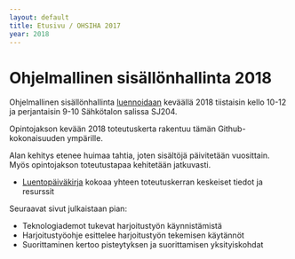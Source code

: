```yaml
---
layout: default
title: Etusivu / OHSIHA 2017
year: 2018
---
```


# Ohjelmallinen sisällönhallinta 2018

Ohjelmallinen sisällönhallinta [luennoidaan](http://www.tut.fi/opinto-opas/wwwoppaat/opas2017-2018/perus/aineryhmat/Tiedonhallinta/TLO-32400-1.html) keväällä 2018 tiistaisin kello 10-12 ja perjantaisin 9-10 Sähkötalon salissa SJ204.

Opintojakson kevään 2018 toteutuskerta rakentuu tämän Github-kokonaisuuden ympärille.
<!-- Luennot noudattelevat pääsääntöisesti kevään 2017 toteutuskertaa.  -->
Alan kehitys etenee huimaa tahtia, joten sisältöjä päivitetään vuosittain.
Myös opintojakson toteutustapaa kehitetään jatkuvasti.

* [Luentopäiväkirja](luentopaivakirja) kokoaa yhteen toteutuskerran keskeiset tiedot ja resurssit

Seuraavat sivut julkaistaan pian:

* Teknologiademot tukevat harjoitustyön käynnistämistä
* Harjoitustyöohje esittelee harjoitustyön tekemisen käytännöt
* Suorittaminen kertoo pisteytyksen ja suorittamisen yksityiskohdat

<!--
* [Teknologiademot](teknologiademo) tukevat harjoitustyön käynnistämistä.
* [Harjoitustyöohje](harjoitustyo) esittelee harjoitustyön tekemisen käytännöt.
* [Suorittaminen](suorittaminen) kertoo pisteytyksen ja suorittamisen yksityiskohdat. -->
